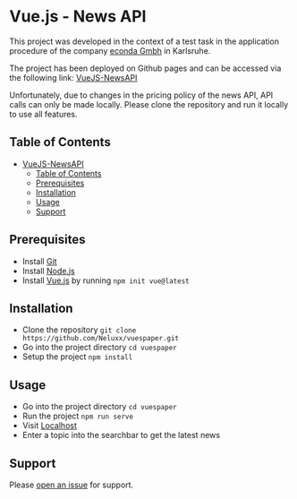 # Vue.js - News API

This project was developed in the context of a test task in the application procedure of the company [econda Gmbh](https://www.econda.de/) in Karlsruhe.

The project has been deployed on Github pages and can be accessed via the following link: [VueJS-NewsAPI](https://neluxx.github.io/vuespaper/)

Unfortunately, due to changes in the pricing policy of the news API, API calls can only be made locally. Please clone the repository and run it locally to use all features.

## Table of Contents

- [VueJS-NewsAPI](#vuejs-newsapi)
  - [Table of Contents](#table-of-contents)
  - [Prerequisites](#prerequisites)
  - [Installation](#installation)
  - [Usage](#usage)
  - [Support](#support)

## Prerequisites

- Install [Git](https://git-scm.com/)
- Install [Node.js](https://nodejs.org/)
- Install [Vue.js](https://vuejs.org/guide/quick-start.html) by running `npm init vue@latest`

## Installation

- Clone the repository `git clone https://github.com/Neluxx/vuespaper.git`
- Go into the project directory `cd vuespaper`
- Setup the project `npm install`


## Usage

- Go into the project directory `cd vuespaper`
- Run the project `npm run serve`
- Visit [Localhost](http://localhost:8080/)
- Enter a topic into the searchbar to get the latest news

## Support

Please [open an issue](https://github.com/Neluxx/vuespaper/issues/new) for support.
